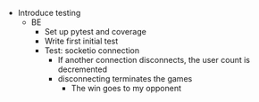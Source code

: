- Introduce testing
  - BE
    - Set up pytest and coverage
    - Write first initial test
    * Test: socketio connection
      - If another connection disconnects, the user count is decremented
      - disconnecting terminates the games
        - The win goes to my opponent
